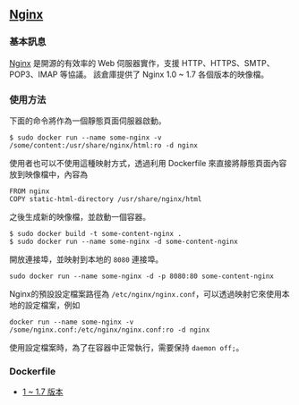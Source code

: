 ## [Nginx](https://registry.hub.docker.com/_/nginx/)

### 基本訊息
[Nginx](https://en.wikipedia.org/wiki/Nginx) 是開源的有效率的 Web 伺服器實作，支援 HTTP、HTTPS、SMTP、POP3、IMAP 等協議。
該倉庫提供了 Nginx 1.0 ~ 1.7 各個版本的映像檔。

### 使用方法
下面的命令將作為一個靜態頁面伺服器啟動。
```
$ sudo docker run --name some-nginx -v /some/content:/usr/share/nginx/html:ro -d nginx
```
使用者也可以不使用這種映射方式，透過利用 Dockerfile 來直接將靜態頁面內容放到映像檔中，內容為
```
FROM nginx
COPY static-html-directory /usr/share/nginx/html
```
之後生成新的映像檔，並啟動一個容器。
```
$ sudo docker build -t some-content-nginx .
$ sudo docker run --name some-nginx -d some-content-nginx
```
開放連接埠，並映射到本地的 `8080` 連接埠。
```
sudo docker run --name some-nginx -d -p 8080:80 some-content-nginx
```

Nginx的預設設定檔案路徑為 `/etc/nginx/nginx.conf`，可以透過映射它來使用本地的設定檔案，例如
```
docker run --name some-nginx -v /some/nginx.conf:/etc/nginx/nginx.conf:ro -d nginx
```
使用設定檔案時，為了在容器中正常執行，需要保持 `daemon off;`。

### Dockerfile
* [1 ~ 1.7 版本](https://github.com/nginxinc/docker-nginx/blob/3713a0157083eb4776e71f5a5aef4b2a5bc03ab1/Dockerfile)
